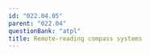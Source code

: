 ```yaml
---
id: "022.04.05"
parent: "022.04"
questionBank: "atpl"
title: Remote-reading compass systems
---
```

